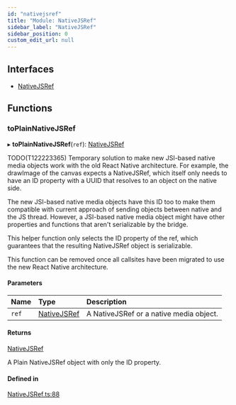 ```yaml
---
id: "nativejsref"
title: "Module: NativeJSRef"
sidebar_label: "NativeJSRef"
sidebar_position: 0
custom_edit_url: null
---
```


## Interfaces

- [NativeJSRef](../interfaces/nativejsref.nativejsref-1.md)

## Functions

### toPlainNativeJSRef

▸ **toPlainNativeJSRef**(`ref`): [NativeJSRef](../interfaces/nativejsref.nativejsref-1.md)

TODO(T122223365) Temporary solution to make new JSI-based native media
objects work with the old React Native architecture. For example, the
drawImage of the canvas expects a NativeJSRef, which itself only needs to
have an ID property with a UUID that resolves to an object on the native
side.

The new JSI-based native media objects have this ID too to make them
compatible with current approach of sending objects between native and
the JS thread. However, a JSI-based native media object might have other
properties and functions that aren't serializable by the bridge.

This helper function only selects the ID property of the ref, which
guarantees that the resulting NativeJSRef object is serializable.

This function can be removed once all callsites have been migrated to use
the new React Native architecture.

#### Parameters

| Name | Type | Description |
| :------ | :------ | :------ |
| `ref` | [NativeJSRef](../interfaces/nativejsref.nativejsref-1.md) | A NativeJSRef or a native media object. |

#### Returns

[NativeJSRef](../interfaces/nativejsref.nativejsref-1.md)

A Plain NativeJSRef object with only the ID property.

#### Defined in

[NativeJSRef.ts:88](https://github.com/pytorch/live/blob/db77142/react-native-pytorch-core/src/NativeJSRef.ts#L88)
